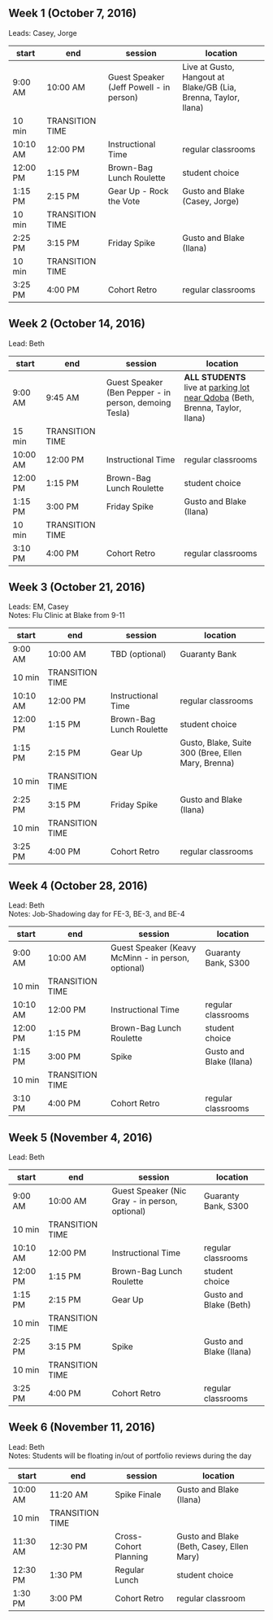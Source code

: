 ## Week 1 (October 7, 2016)
Leads: Casey, Jorge

start | end | session | location
------------- | -------- | -------- | --- 
9:00 AM | 10:00 AM | Guest Speaker (Jeff Powell - in person) | Live at Gusto, Hangout at Blake/GB (Lia, Brenna, Taylor, Ilana)
 | 10 min | TRANSITION TIME | 
10:10 AM | 12:00 PM | Instructional Time | regular classrooms
12:00 PM | 1:15 PM | Brown-Bag Lunch Roulette | student choice 
1:15 PM | 2:15 PM | Gear Up - Rock the Vote | Gusto and Blake (Casey, Jorge)
 | 10 min | TRANSITION TIME | 
2:25 PM | 3:15 PM | Friday Spike | Gusto and Blake  (Ilana)
 | 10 min | TRANSITION TIME | 
3:25 PM | 4:00 PM | Cohort Retro | regular classrooms 

## Week 2 (October 14, 2016)
Lead: Beth

start | end | session | location 
-------------|--------|--------|---
9:00 AM | 9:45 AM | Guest Speaker (Ben Pepper - in person, demoing Tesla) | **ALL STUDENTS** live at [parking lot near Qdoba](https://goo.gl/UpFPLD) (Beth, Brenna, Taylor, Ilana) 
 | 15 min | TRANSITION TIME | 
10:00 AM | 12:00 PM | Instructional Time | regular classrooms 
12:00 PM | 1:15 PM | Brown-Bag Lunch Roulette | student choice 
1:15 PM | 3:00 PM | Friday Spike | Gusto and Blake (Ilana)
 | 10 min | TRANSITION TIME | 
3:10 PM | 4:00 PM | Cohort Retro | regular classrooms 


## Week 3 (October 21, 2016)
Leads: EM, Casey  
Notes: Flu Clinic at Blake from 9-11

start | end | session | location 
-------------|--------|--------|---
9:00 AM | 10:00 AM | TBD (optional) | Guaranty Bank
 | 10 min | TRANSITION TIME | 
10:10 AM | 12:00 PM | Instructional Time | regular classrooms 
12:00 PM | 1:15 PM | Brown-Bag Lunch Roulette | student choice 
1:15 PM | 2:15 PM | Gear Up | Gusto, Blake, Suite 300 (Bree, Ellen Mary, Brenna)
 | 10 min | TRANSITION TIME | 
2:25 PM | 3:15 PM | Friday Spike | Gusto and Blake (Ilana)
 | 10 min | TRANSITION TIME | 
3:25 PM | 4:00 PM | Cohort Retro | regular classrooms 


## Week 4 (October 28, 2016)
Lead: Beth  
Notes: Job-Shadowing day for FE-3, BE-3, and BE-4

start | end | session | location 
-------------|--------|--------|---
9:00 AM | 10:00 AM | Guest Speaker (Keavy McMinn - in person, optional) | Guaranty Bank, S300
 | 10 min | TRANSITION TIME | 
10:10 AM | 12:00 PM | Instructional Time | regular classrooms 
12:00 PM | 1:15 PM | Brown-Bag Lunch Roulette | student choice
1:15 PM | 3:00 PM | Spike | Gusto and Blake (Ilana) 
 | 10 min | TRANSITION TIME | 
3:10 PM | 4:00 PM | Cohort Retro | regular classrooms 


## Week 5 (November 4, 2016)
Lead: Beth

start | end | session | location 
-------------|--------|--------|---
9:00 AM | 10:00 AM | Guest Speaker (Nic Gray - in person, optional) | Guaranty Bank, S300
 | 10 min | TRANSITION TIME | 
10:10 AM | 12:00 PM | Instructional Time | regular classrooms 
12:00 PM | 1:15 PM | Brown-Bag Lunch Roulette | student choice 
1:15 PM | 2:15 PM | Gear Up | Gusto and Blake (Beth) 
 | 10 min | TRANSITION TIME | 
2:25 PM | 3:15 PM | Spike | Gusto and Blake (Ilana) 
 | 10 min | TRANSITION TIME | 
3:25 PM | 4:00 PM | Cohort Retro | regular classrooms 


## Week 6 (November 11, 2016)
Lead: Beth  
Notes: Students will be floating in/out of portfolio reviews during the day

start | end | session | location 
-------------|--------|--------|---
10:00 AM | 11:20 AM | Spike Finale | Gusto and Blake (Ilana) 
 | 10 min | TRANSITION TIME | 
11:30 AM | 12:30 PM | Cross-Cohort Planning | Gusto and Blake (Beth, Casey, Ellen Mary) 
12:30 PM | 1:30 PM | Regular Lunch | student choice 
1:30 PM | 3:00 PM | Cohort Retro | regular classroom
